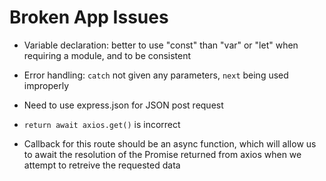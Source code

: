 # Broken App Issues

- Variable declaration: better to use "const" than "var" or "let" when requiring a module, and to be consistent

- Error handling: `catch` not given any parameters, `next` being used improperly

- Need to use express.json for JSON post request

- `return await axios.get()` is incorrect

- Callback for this route should be an async function, which will allow us to await the resolution of the Promise returned from axios when we attempt to retreive the requested data

